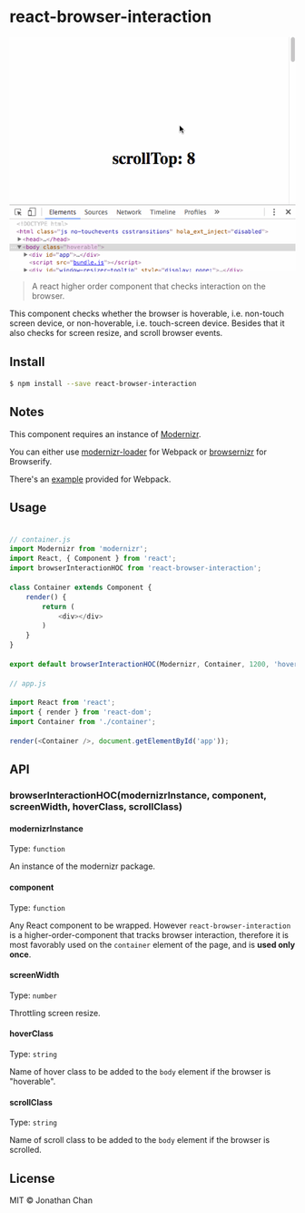 # react-browser-interaction

![demo](https://raw.githubusercontent.com/cusxio/react-browser-interaction/master/demo.gif)

> A react higher order component that checks interaction on the browser.

This component checks whether the browser is hoverable, i.e. non-touch screen device, or non-hoverable, i.e. touch-screen device. Besides that it also checks for screen resize, and scroll browser events.

## Install

```bash
$ npm install --save react-browser-interaction
```

## Notes

This component requires an instance of [Modernizr](https://modernizr.com/).

You can either use [modernizr-loader](https://www.npmjs.com/package/modernizr-loader) for Webpack or [browsernizr](https://www.npmjs.com/package/browsernizr) for Browserify.

There's an [example](https://github.com/cusxio/react-browser-interaction/tree/master/example) provided for Webpack.

## Usage

```javascript

// container.js
import Modernizr from 'modernizr';
import React, { Component } from 'react';
import browserInteractionHOC from 'react-browser-interaction';

class Container extends Component {
    render() {
        return (
            <div></div>
        )
    }
}

export default browserInteractionHOC(Modernizr, Container, 1200, 'hoverable', 'scrolled');

// app.js

import React from 'react';
import { render } from 'react-dom';
import Container from './container';

render(<Container />, document.getElementById('app'));

```

## API

### browserInteractionHOC(modernizrInstance, component, screenWidth, hoverClass, scrollClass)

#### modernizrInstance

Type: `function`

An instance of the modernizr package.

#### component

Type: `function`

Any React component to be wrapped. However `react-browser-interaction` is a higher-order-component that tracks browser interaction, therefore it is most favorably used on the `container` element of the page, and is **used only once**.

#### screenWidth

Type: `number`

Throttling screen resize.

#### hoverClass

Type: `string`

Name of hover class to be added to the `body` element if the browser is "hoverable".

#### scrollClass

Type: `string`

Name of scroll class to be added to the `body` element if the browser is scrolled.

## License

MIT © Jonathan Chan
